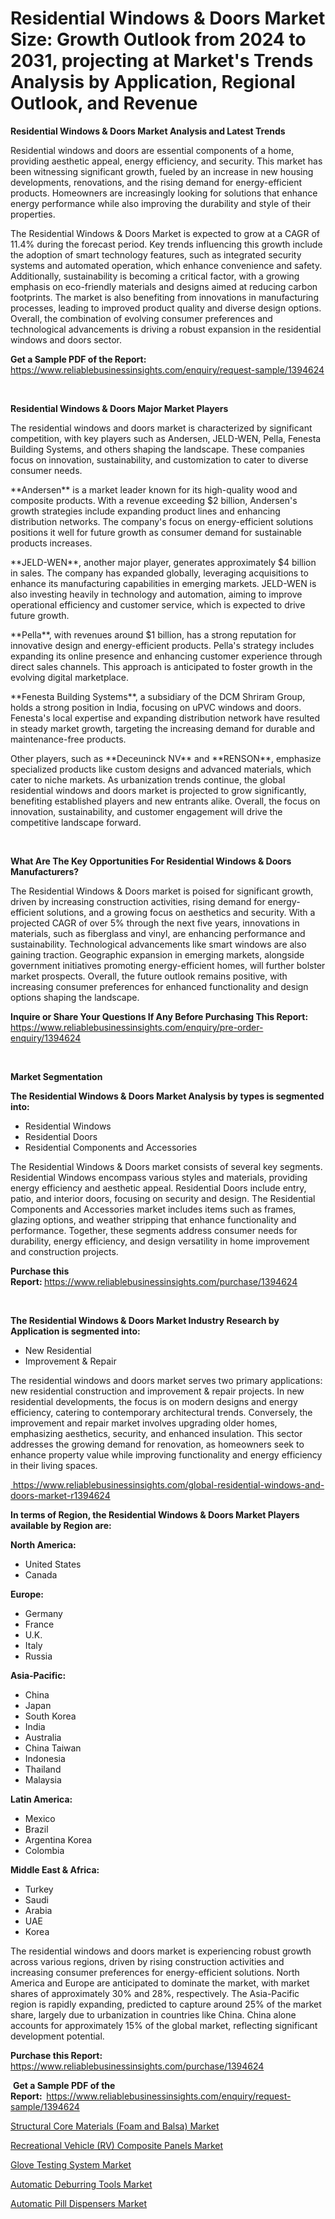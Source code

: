 <p><h1>Residential Windows & Doors Market Size: Growth Outlook from 2024 to 2031, projecting at Market's Trends Analysis by Application, Regional Outlook, and Revenue</h1></p><p><strong>Residential Windows & Doors Market Analysis and Latest Trends</strong></p>
<p><p>Residential windows and doors are essential components of a home, providing aesthetic appeal, energy efficiency, and security. This market has been witnessing significant growth, fueled by an increase in new housing developments, renovations, and the rising demand for energy-efficient products. Homeowners are increasingly looking for solutions that enhance energy performance while also improving the durability and style of their properties.</p><p>The Residential Windows & Doors Market is expected to grow at a CAGR of 11.4% during the forecast period. Key trends influencing this growth include the adoption of smart technology features, such as integrated security systems and automated operation, which enhance convenience and safety. Additionally, sustainability is becoming a critical factor, with a growing emphasis on eco-friendly materials and designs aimed at reducing carbon footprints. The market is also benefiting from innovations in manufacturing processes, leading to improved product quality and diverse design options. Overall, the combination of evolving consumer preferences and technological advancements is driving a robust expansion in the residential windows and doors sector.</p></p>
<p><strong>Get a Sample PDF of the Report:&nbsp;</strong> <a href="https://www.reliablebusinessinsights.com/enquiry/request-sample/1394624">https://www.reliablebusinessinsights.com/enquiry/request-sample/1394624</a></p>
<p>&nbsp;</p>
<p><strong>Residential Windows & Doors Major Market Players</strong></p>
<p><p>The residential windows and doors market is characterized by significant competition, with key players such as Andersen, JELD-WEN, Pella, Fenesta Building Systems, and others shaping the landscape. These companies focus on innovation, sustainability, and customization to cater to diverse consumer needs.</p><p>**Andersen** is a market leader known for its high-quality wood and composite products. With a revenue exceeding $2 billion, Andersen's growth strategies include expanding product lines and enhancing distribution networks. The company's focus on energy-efficient solutions positions it well for future growth as consumer demand for sustainable products increases.</p><p>**JELD-WEN**, another major player, generates approximately $4 billion in sales. The company has expanded globally, leveraging acquisitions to enhance its manufacturing capabilities in emerging markets. JELD-WEN is also investing heavily in technology and automation, aiming to improve operational efficiency and customer service, which is expected to drive future growth.</p><p>**Pella**, with revenues around $1 billion, has a strong reputation for innovative design and energy-efficient products. Pella's strategy includes expanding its online presence and enhancing customer experience through direct sales channels. This approach is anticipated to foster growth in the evolving digital marketplace.</p><p>**Fenesta Building Systems**, a subsidiary of the DCM Shriram Group, holds a strong position in India, focusing on uPVC windows and doors. Fenesta's local expertise and expanding distribution network have resulted in steady market growth, targeting the increasing demand for durable and maintenance-free products.</p><p>Other players, such as **Deceuninck NV** and **RENSON**, emphasize specialized products like custom designs and advanced materials, which cater to niche markets. As urbanization trends continue, the global residential windows and doors market is projected to grow significantly, benefiting established players and new entrants alike. Overall, the focus on innovation, sustainability, and customer engagement will drive the competitive landscape forward.</p></p>
<p>&nbsp;</p>
<p><strong>What Are The Key Opportunities For Residential Windows & Doors Manufacturers?</strong></p>
<p><p>The Residential Windows & Doors market is poised for significant growth, driven by increasing construction activities, rising demand for energy-efficient solutions, and a growing focus on aesthetics and security. With a projected CAGR of over 5% through the next five years, innovations in materials, such as fiberglass and vinyl, are enhancing performance and sustainability. Technological advancements like smart windows are also gaining traction. Geographic expansion in emerging markets, alongside government initiatives promoting energy-efficient homes, will further bolster market prospects. Overall, the future outlook remains positive, with increasing consumer preferences for enhanced functionality and design options shaping the landscape.</p></p>
<p><strong>Inquire or Share Your Questions If Any Before Purchasing This Report:</strong> <a href="https://www.reliablebusinessinsights.com/enquiry/pre-order-enquiry/1394624">https://www.reliablebusinessinsights.com/enquiry/pre-order-enquiry/1394624</a></p>
<p>&nbsp;</p>
<p><strong>Market Segmentation</strong></p>
<p><strong>The Residential Windows & Doors Market Analysis by types is segmented into:</strong></p>
<p><ul><li>Residential Windows</li><li>Residential Doors</li><li>Residential Components and Accessories</li></ul></p>
<p><p>The Residential Windows & Doors market consists of several key segments. Residential Windows encompass various styles and materials, providing energy efficiency and aesthetic appeal. Residential Doors include entry, patio, and interior doors, focusing on security and design. The Residential Components and Accessories market includes items such as frames, glazing options, and weather stripping that enhance functionality and performance. Together, these segments address consumer needs for durability, energy efficiency, and design versatility in home improvement and construction projects.</p></p>
<p><strong>Purchase this Report:&nbsp;</strong><a href="https://www.reliablebusinessinsights.com/purchase/1394624">https://www.reliablebusinessinsights.com/purchase/1394624</a></p>
<p>&nbsp;</p>
<p><strong>The Residential Windows & Doors Market Industry Research by Application is segmented into:</strong></p>
<p><ul><li>New Residential</li><li>Improvement & Repair</li></ul></p>
<p><p>The residential windows and doors market serves two primary applications: new residential construction and improvement & repair projects. In new residential developments, the focus is on modern designs and energy efficiency, catering to contemporary architectural trends. Conversely, the improvement and repair market involves upgrading older homes, emphasizing aesthetics, security, and enhanced insulation. This sector addresses the growing demand for renovation, as homeowners seek to enhance property value while improving functionality and energy efficiency in their living spaces.</p></p>
<p><a href="https://www.reliablebusinessinsights.com/global-residential-windows-and-doors-market-r1394624">&nbsp;https://www.reliablebusinessinsights.com/global-residential-windows-and-doors-market-r1394624</a></p>
<p><strong>In terms of Region, the Residential Windows & Doors Market Players available by Region are:</strong></p>
<p>
    <p> <strong> North America: </strong>
        <ul>
            <li>United States</li>
            <li>Canada</li>
        </ul>
        </p> 
    <p> <strong> Europe: </strong>
        <ul>
            <li>Germany</li>
            <li>France</li>
            <li>U.K.</li>
            <li>Italy</li>
            <li>Russia</li>
        </ul>
        </p> 
    <p> <strong> Asia-Pacific: </strong>
        <ul>
            <li>China</li>
            <li>Japan</li>
            <li>South Korea</li>
            <li>India</li>
            <li>Australia</li>
            <li>China Taiwan</li>
            <li>Indonesia</li>
            <li>Thailand</li>
            <li>Malaysia</li>
        </ul>
        </p> 
    <p> <strong> Latin America: </strong>
        <ul>
            <li>Mexico</li>
            <li>Brazil</li>
            <li>Argentina Korea</li>
            <li>Colombia</li>
        </ul>
        </p> 
    <p> <strong> Middle East & Africa: </strong>
        <ul>
            <li>Turkey</li>
            <li>Saudi</li>
            <li>Arabia</li>
            <li>UAE</li>
            <li>Korea</li>
        </ul>
    </p>
    </p>
<p><p>The residential windows and doors market is experiencing robust growth across various regions, driven by rising construction activities and increasing consumer preferences for energy-efficient solutions. North America and Europe are anticipated to dominate the market, with market shares of approximately 30% and 28%, respectively. The Asia-Pacific region is rapidly expanding, predicted to capture around 25% of the market share, largely due to urbanization in countries like China. China alone accounts for approximately 15% of the global market, reflecting significant development potential.</p></p>
<p><strong>Purchase this Report: </strong><a href="https://www.reliablebusinessinsights.com/purchase/1394624">https://www.reliablebusinessinsights.com/purchase/1394624</a></p>
<p>&nbsp;<strong>Get a Sample PDF of the Report:&nbsp;&nbsp;</strong><a href="https://www.reliablebusinessinsights.com/enquiry/request-sample/1394624">https://www.reliablebusinessinsights.com/enquiry/request-sample/1394624</a></p>
<p><strong></strong></p>
<p><p><a href="https://issuu.com/reportprime-2/docs/structural-core-materials-foam-and-_4e64c9812bd5db">Structural Core Materials (Foam and Balsa) Market</a></p><p><a href="https://issuu.com/reportprime-2/docs/recreational-vehicle-rv-composite-p_3902046e07cf98">Recreational Vehicle (RV) Composite Panels Market</a></p><p><a href="https://github.com/alesiasc0na/Market-Research-Report-List-1/blob/main/glove-testing-system-market.md">Glove Testing System Market</a></p><p><a href="https://www.linkedin.com/pulse/automatic-deburring-tools-market-strategic-insights-product-evolution-5rove?trackingId=TLzU5tgSTX%2B2qg1GMqsXvA%3D%3D">Automatic Deburring Tools Market</a></p><p><a href="https://www.linkedin.com/pulse/automatic-pill-dispensers-market-indicators-size-regional-uffqe?trackingId=rwyyY2MwQQeWGSpTX8epdA%3D%3D">Automatic Pill Dispensers Market</a></p></p>